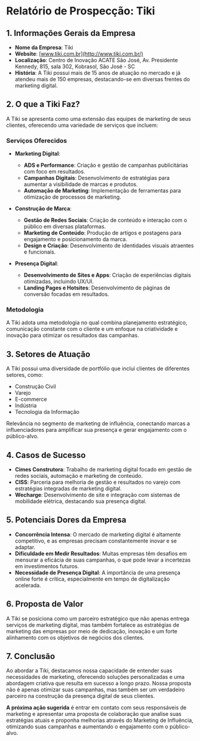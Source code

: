 # Relatório de Prospecção: Tiki

## 1. Informações Gerais da Empresa
- **Nome da Empresa**: Tiki
- **Website**: [www.tiki.com.br](http://www.tiki.com.br/)
- **Localização**: Centro de Inovação ACATE São José, Av. Presidente Kennedy, 815, sala 302, Kobrasol, São José - SC
- **História**: A Tiki possui mais de 15 anos de atuação no mercado e já atendeu mais de 150 empresas, destacando-se em diversas frentes do marketing digital.

## 2. O que a Tiki Faz?
A Tiki se apresenta como uma extensão das equipes de marketing de seus clientes, oferecendo uma variedade de serviços que incluem:

### Serviços Oferecidos
- **Marketing Digital**:
  - **ADS e Performance**: Criação e gestão de campanhas publicitárias com foco em resultados.
  - **Campanhas Digitais**: Desenvolvimento de estratégias para aumentar a visibilidade de marcas e produtos.
  - **Automação de Marketing**: Implementação de ferramentas para otimização de processos de marketing.

- **Construção de Marca**:
  - **Gestão de Redes Sociais**: Criação de conteúdo e interação com o público em diversas plataformas.
  - **Marketing de Conteúdo**: Produção de artigos e postagens para engajamento e posicionamento da marca.
  - **Design e Criação**: Desenvolvimento de identidades visuais atraentes e funcionais.

- **Presença Digital**:
  - **Desenvolvimento de Sites e Apps**: Criação de experiências digitais otimizadas, incluindo UX/UI.
  - **Landing Pages e Hotsites**: Desenvolvimento de páginas de conversão focadas em resultados.

### Metodologia
A Tiki adota uma metodologia no qual combina planejamento estratégico, comunicação constante com o cliente e um enfoque na criatividade e inovação para otimizar os resultados das campanhas.

## 3. Setores de Atuação
A Tiki possui uma diversidade de portfólio que inclui clientes de diferentes setores, como:

- Construção Civil
- Varejo
- E-commerce
- Indústria
- Tecnologia da Informação

Relevância no segmento de marketing de influência, conectando marcas a influenciadores para amplificar sua presença e gerar engajamento com o público-alvo.

## 4. Casos de Sucesso
- **Cimes Construtora**: Trabalho de marketing digital focado em gestão de redes sociais, automação e marketing de conteúdo.
- **CISS**: Parceria para melhoria de gestão e resultados no varejo com estratégias integradas de marketing digital.
- **Wecharge**: Desenvolvimento de site e integração com sistemas de mobilidade elétrica, destacando sua presença digital.

## 5. Potenciais Dores da Empresa
- **Concorrência Intensa**: O mercado de marketing digital é altamente competitivo, e as empresas precisam constantemente inovar e se adaptar.
- **Dificuldade em Medir Resultados**: Muitas empresas têm desafios em mensurar a eficácia de suas campanhas, o que pode levar a incertezas em investimentos futuros.
- **Necessidade de Presença Digital**: A importância de uma presença online forte é crítica, especialmente em tempo de digitalização acelerada.

## 6. Proposta de Valor
A Tiki se posiciona como um parceiro estratégico que não apenas entrega serviços de marketing digital, mas também fortalece as estratégias de marketing das empresas por meio de dedicação, inovação e um forte alinhamento com os objetivos de negócios dos clientes.

## 7. Conclusão
Ao abordar a Tiki, destacamos nossa capacidade de entender suas necessidades de marketing, oferecendo soluções personalizadas e uma abordagem criativa que resulta em sucesso a longo prazo. Nossa proposta não é apenas otimizar suas campanhas, mas também ser um verdadeiro parceiro na construção da presença digital de seus clientes.

**A próxima ação sugerida** é entrar em contato com seus responsáveis de marketing e apresentar uma proposta de colaboração que analise suas estratégias atuais e proponha melhorias através do Marketing de Influência, otimizando suas campanhas e aumentando o engajamento com o público-alvo.